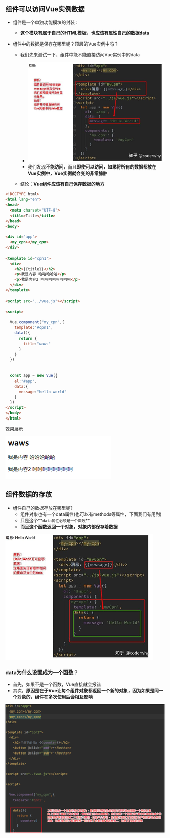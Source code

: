 ## 组件可以访问Vue实例数据

- 组件是一个单独功能模块的封装：

  - **这个模块有属于自己的HTML模板，也应该有属性自己的数据data**

- 组件中的数据是保存在哪里呢？顶层的Vue实例中吗？

  - 我们先来测试一下，组件中能不能直接访问Vue实例中的data
    - ![image-20210821202137558](image/image-20210821202137558.png)
    - 我们发现**不能访问**，而且**即使可以访问，如果将所有的数据都放在Vue实例中，Vue实例就会变的非常臃肿**

  - 结论：**Vue组件应该有自己保存数据的地方**

```html
<!DOCTYPE html>
<html lang="en">
<head>
  <meta charset="UTF-8">
  <title>Title</title>
</head>
<body>

<div id="app">
  <my_cpn></my_cpn>
</div>

<template id="cpn1">
  <div>
    <h2>{{title}}</h2>
    <p>我是内容 哈哈哈哈哈</p>
    <p>我是内容2 呵呵呵呵呵呵呵呵</p>
  </div>
</template>

<script src="../vue.js"></script>

<script>

  Vue.component("my_cpn",{
    template:'#cpn1',
    data(){
      return {
        title:"waws"
      }
    }
  })


  const app = new Vue({
    el:"#app",
    data:{
      message:"hello world"
    }
  })
</script>
</body>
</html>
```

效果展示

![Snipaste_2021-08-21_20-29-26](image/Snipaste_2021-08-21_20-29-26.png)

##  组件数据的存放

- 组件自己的数据存放在哪里呢?
  - 组件对象也有一个data属性(也可以有methods等属性，下面我们有用到)
  - 只是这个**`data属性必须是一个函数`**
  - **而且这个函数返回一个对象，对象内部保存着数据**

![image-20210821203144367](image/image-20210821203144367.png)

### data为什么设置成为一个函数？

- 首先，如果不是一个函数，Vue直接就会报错
- 其次，**原因是在于Vue让每个组件对象都返回一个新的对象，因为如果是同一个对象的，组件在多次使用后会相互影响**

![Snipaste_2021-08-21_20-43-42](image/Snipaste_2021-08-21_20-43-42.png)